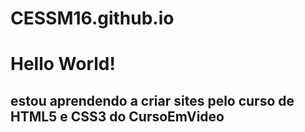 # CESSM16.github.io

<h1>Hello World!</h1>

<h2>estou aprendendo a criar sites pelo curso de HTML5 e CSS3 do CursoEmVideo</h2>
